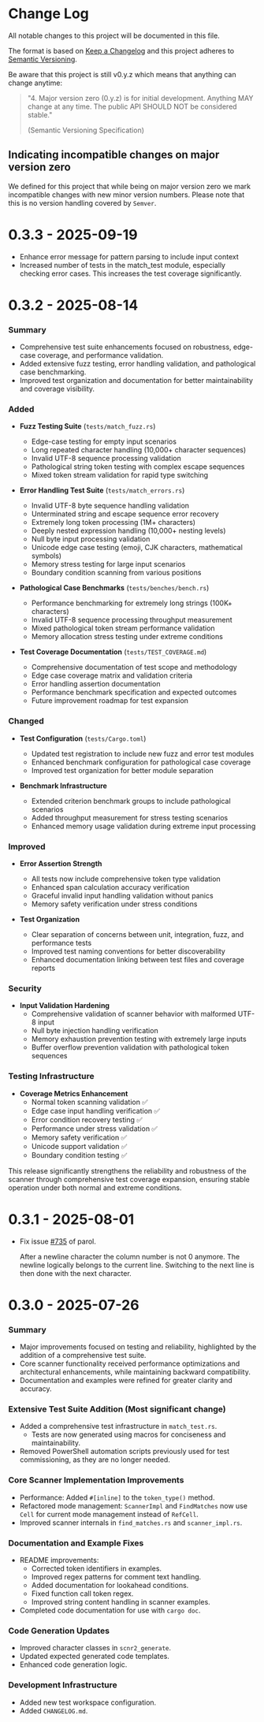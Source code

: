 # Change Log

All notable changes to this project will be documented in this file.

The format is based on [Keep a Changelog](http://keepachangelog.com/)
and this project adheres to [Semantic Versioning](http://semver.org/).

Be aware that this project is still v0.y.z which means that anything can change anytime:

> "4. Major version zero (0.y.z) is for initial development. Anything MAY change at any time. The
> public API SHOULD NOT be considered stable."
>
> (Semantic Versioning Specification)

## Indicating incompatible changes on major version zero

We defined for this project that while being on major version zero we mark incompatible changes with
new minor version numbers. Please note that this is no version handling covered by `Semver`.

# 0.3.3 - 2025-09-19

* Enhance error message for pattern parsing to include input context
* Increased number of tests in the match_test module, especially checking error cases.
  This increases the test coverage significantly.

# 0.3.2 - 2025-08-14

### Summary

* Comprehensive test suite enhancements focused on robustness, edge-case coverage, and performance validation.
* Added extensive fuzz testing, error handling validation, and pathological case benchmarking.
* Improved test organization and documentation for better maintainability and coverage visibility.

### Added

* **Fuzz Testing Suite** (`tests/match_fuzz.rs`)
  - Edge-case testing for empty input scenarios
  - Long repeated character handling (10,000+ character sequences)
  - Invalid UTF-8 sequence processing validation
  - Pathological string token testing with complex escape sequences
  - Mixed token stream validation for rapid type switching

* **Error Handling Test Suite** (`tests/match_errors.rs`)
  - Invalid UTF-8 byte sequence handling validation
  - Unterminated string and escape sequence error recovery
  - Extremely long token processing (1M+ characters)
  - Deeply nested expression handling (10,000+ nesting levels)
  - Null byte input processing validation
  - Unicode edge case testing (emoji, CJK characters, mathematical symbols)
  - Memory stress testing for large input scenarios
  - Boundary condition scanning from various positions

* **Pathological Case Benchmarks** (`tests/benches/bench.rs`)
  - Performance benchmarking for extremely long strings (100K+ characters)
  - Invalid UTF-8 sequence processing throughput measurement
  - Mixed pathological token stream performance validation
  - Memory allocation stress testing under extreme conditions

* **Test Coverage Documentation** (`tests/TEST_COVERAGE.md`)
  - Comprehensive documentation of test scope and methodology
  - Edge case coverage matrix and validation criteria
  - Error handling assertion documentation
  - Performance benchmark specification and expected outcomes
  - Future improvement roadmap for test expansion

### Changed

* **Test Configuration** (`tests/Cargo.toml`)
  - Updated test registration to include new fuzz and error test modules
  - Enhanced benchmark configuration for pathological case coverage
  - Improved test organization for better module separation

* **Benchmark Infrastructure**
  - Extended criterion benchmark groups to include pathological scenarios
  - Added throughput measurement for stress testing scenarios
  - Enhanced memory usage validation during extreme input processing

### Improved

* **Error Assertion Strength**
  - All tests now include comprehensive token type validation
  - Enhanced span calculation accuracy verification
  - Graceful invalid input handling validation without panics
  - Memory safety verification under stress conditions

* **Test Organization**
  - Clear separation of concerns between unit, integration, fuzz, and performance tests
  - Improved test naming conventions for better discoverability
  - Enhanced documentation linking between test files and coverage reports

### Security

* **Input Validation Hardening**
  - Comprehensive validation of scanner behavior with malformed UTF-8 input
  - Null byte injection handling verification
  - Memory exhaustion prevention testing with extremely large inputs
  - Buffer overflow prevention validation with pathological token sequences

### Testing Infrastructure

* **Coverage Metrics Enhancement**
  - Normal token scanning validation ✅
  - Edge case input handling verification ✅
  - Error condition recovery testing ✅
  - Performance under stress validation ✅
  - Memory safety verification ✅
  - Unicode support validation ✅
  - Boundary condition testing ✅

This release significantly strengthens the reliability and robustness of the scanner through comprehensive test coverage expansion, ensuring stable operation under both normal and extreme conditions.

# 0.3.1 - 2025-08-01

* Fix issue [#735](https://github.com/jsinger67/parol/issues/735) of parol.

  After a newline character the column number is not 0 anymore. The newline logically belongs to the
  current line. Switching to the next line is then done with the next character.

# 0.3.0 - 2025-07-26

### Summary

* Major improvements focused on testing and reliability, highlighted by the addition of a comprehensive test suite.
* Core scanner functionality received performance optimizations and architectural enhancements, while maintaining backward compatibility.
* Documentation and examples were refined for greater clarity and accuracy.


### Extensive Test Suite Addition (Most significant change)

* Added a comprehensive test infrastructure in `match_test.rs`.
  - Tests are now generated using macros for conciseness and maintainability.
* Removed PowerShell automation scripts previously used for test commissioning, as they are no longer needed.


### Core Scanner Implementation Improvements

* Performance: Added `#[inline]` to the `token_type()` method.
* Refactored mode management: `ScannerImpl` and `FindMatches` now use `Cell` for current mode management instead of `RefCell`.
* Improved scanner internals in `find_matches.rs` and `scanner_impl.rs`.


### Documentation and Example Fixes
* README improvements:
  - Corrected token identifiers in examples.
  - Improved regex patterns for comment text handling.
  - Added documentation for lookahead conditions.
  - Fixed function call token regex.
  - Improved string content handling in scanner examples.
* Completed code documentation for use with `cargo doc`.


### Code Generation Updates
* Improved character classes in `scnr2_generate`.
* Updated expected generated code templates.
* Enhanced code generation logic.


### Development Infrastructure
* Added new test workspace configuration.
* Added `CHANGELOG.md`.
